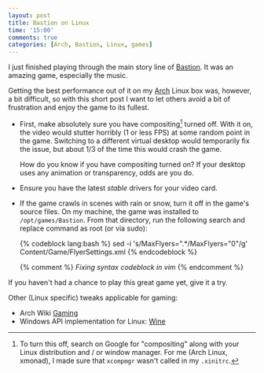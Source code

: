```yaml
---
layout: post
title: Bastion on Linux
time: '15:00'
comments: true
categories: [Arch, Bastion, Linux, games]
---
```


I just finished playing through the main story line of [Bastion][].  It was an
amazing game, especially the music.

[Bastion]:http://en.wikipedia.org/wiki/Bastion_(video_game)

Getting the best performance out of it on my [Arch][] Linux box was, however,
a bit difficult, so with this short post I want to let others avoid a bit of
frustration and enjoy the game to its fullest.

[Arch]:http://www.archlinux.org

+ First, make absolutely sure you have compositing[^1] turned off.  With it
  on, the video would stutter horribly (1 or less FPS) at some random point in
  the game.  Switching to a different virtual desktop would temporarily fix
  the issue, but about 1/3 of the time this would crash the game.

  How do you know if you have compositing turned on?  If your desktop uses any
  animation or transparency, odds are you do.

+ Ensure you have the latest *stable* drivers for your video card.

+ If the game crawls in scenes with rain or snow, turn it off in the game's
  source files.  On my machine, the game was installed to
  `/opt/games/Bastion`.  From that directory, run the following search and
  replace command as root (or via sudo):

  {% codeblock lang:bash %}
  sed -i 's/MaxFlyers=".*/MaxFlyers="0"/g' Content/Game/FlyerSettings.xml
  {% endcodeblock %}

  {% comment %}
  *Fixing syntax codeblock in vim*
  {% endcomment %}

If you haven't had a chance to play this great game yet, give it a try.

Other (Linux specific) tweaks applicable for gaming:

+ Arch Wiki [Gaming](https://wiki.archlinux.org/index.php/Gaming)
+ Windows API implementation for Linux: [Wine](http://appdb.winehq.org/)

[^1]: To turn this off, search on Google for "compositing" along with your
    Linux distribution and / or window manager.  For me (Arch Linux, xmonad),
    I made sure that `xcompmgr` wasn't called in my `.xinitrc`.

